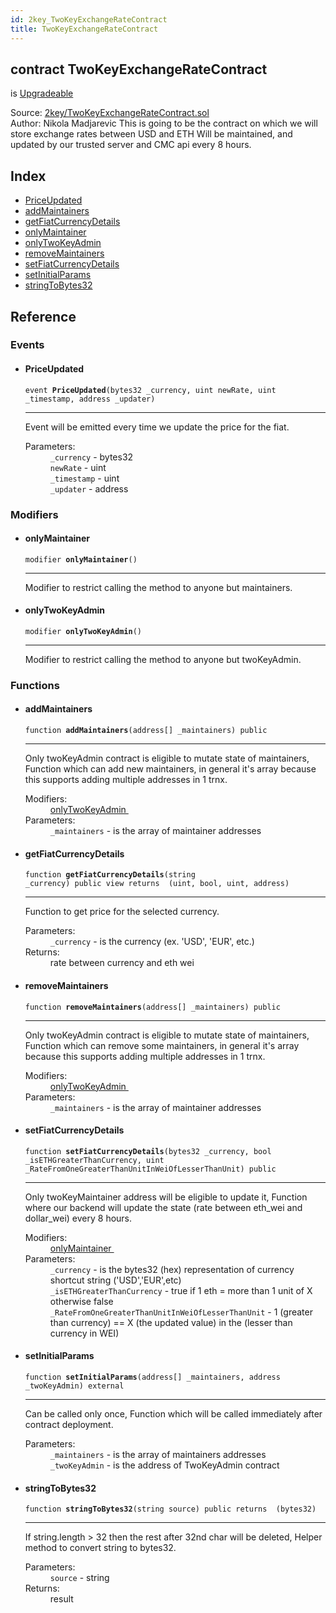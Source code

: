 ```yaml
---
id: 2key_TwoKeyExchangeRateContract
title: TwoKeyExchangeRateContract
---
```


<div class="contract-doc"><div class="contract"><h2 class="contract-header"><span class="contract-kind">contract</span> TwoKeyExchangeRateContract</h2><p class="base-contracts"><span>is</span> <a href="2key_Upgradeable.html">Upgradeable</a></p><div class="source">Source: <a href="git+https://github.com/2keynet/web3-alpha/blob/v0.0.3/contracts/2key/TwoKeyExchangeRateContract.sol" target="_blank">2key/TwoKeyExchangeRateContract.sol</a></div><div class="author">Author: Nikola Madjarevic This is going to be the contract on which we will store exchange rates between USD and ETH Will be maintained, and updated by our trusted server and CMC api every 8 hours.</div></div><div class="index"><h2>Index</h2><ul><li><a href="2key_TwoKeyExchangeRateContract.html#PriceUpdated">PriceUpdated</a></li><li><a href="2key_TwoKeyExchangeRateContract.html#addMaintainers">addMaintainers</a></li><li><a href="2key_TwoKeyExchangeRateContract.html#getFiatCurrencyDetails">getFiatCurrencyDetails</a></li><li><a href="2key_TwoKeyExchangeRateContract.html#onlyMaintainer">onlyMaintainer</a></li><li><a href="2key_TwoKeyExchangeRateContract.html#onlyTwoKeyAdmin">onlyTwoKeyAdmin</a></li><li><a href="2key_TwoKeyExchangeRateContract.html#removeMaintainers">removeMaintainers</a></li><li><a href="2key_TwoKeyExchangeRateContract.html#setFiatCurrencyDetails">setFiatCurrencyDetails</a></li><li><a href="2key_TwoKeyExchangeRateContract.html#setInitialParams">setInitialParams</a></li><li><a href="2key_TwoKeyExchangeRateContract.html#stringToBytes32">stringToBytes32</a></li></ul></div><div class="reference"><h2>Reference</h2><div class="events"><h3>Events</h3><ul><li><div class="item event"><span id="PriceUpdated" class="anchor-marker"></span><h4 class="name">PriceUpdated</h4><div class="body"><code class="signature">event <strong>PriceUpdated</strong><span>(bytes32 _currency, uint newRate, uint _timestamp, address _updater) </span></code><hr/><div class="description"><p>Event will be emitted every time we update the price for the fiat.</p></div><dl><dt><span class="label-parameters">Parameters:</span></dt><dd><div><code>_currency</code> - bytes32</div><div><code>newRate</code> - uint</div><div><code>_timestamp</code> - uint</div><div><code>_updater</code> - address</div></dd></dl></div></div></li></ul></div><div class="modifiers"><h3>Modifiers</h3><ul><li><div class="item modifier"><span id="onlyMaintainer" class="anchor-marker"></span><h4 class="name">onlyMaintainer</h4><div class="body"><code class="signature">modifier <strong>onlyMaintainer</strong><span>() </span></code><hr/><div class="description"><p>Modifier to restrict calling the method to anyone but maintainers.</p></div></div></div></li><li><div class="item modifier"><span id="onlyTwoKeyAdmin" class="anchor-marker"></span><h4 class="name">onlyTwoKeyAdmin</h4><div class="body"><code class="signature">modifier <strong>onlyTwoKeyAdmin</strong><span>() </span></code><hr/><div class="description"><p>Modifier to restrict calling the method to anyone but twoKeyAdmin.</p></div></div></div></li></ul></div><div class="functions"><h3>Functions</h3><ul><li><div class="item function"><span id="addMaintainers" class="anchor-marker"></span><h4 class="name">addMaintainers</h4><div class="body"><code class="signature">function <strong>addMaintainers</strong><span>(address[] _maintainers) </span><span>public </span></code><hr/><div class="description"><p>Only twoKeyAdmin contract is eligible to mutate state of maintainers, Function which can add new maintainers, in general it&#x27;s array because this supports adding multiple addresses in 1 trnx.</p></div><dl><dt><span class="label-modifiers">Modifiers:</span></dt><dd><a href="2key_TwoKeyExchangeRateContract.html#onlyTwoKeyAdmin">onlyTwoKeyAdmin </a></dd><dt><span class="label-parameters">Parameters:</span></dt><dd><div><code>_maintainers</code> - is the array of maintainer addresses</div></dd></dl></div></div></li><li><div class="item function"><span id="getFiatCurrencyDetails" class="anchor-marker"></span><h4 class="name">getFiatCurrencyDetails</h4><div class="body"><code class="signature">function <strong>getFiatCurrencyDetails</strong><span>(string _currency) </span><span>public </span><span>view </span><span>returns  (uint, bool, uint, address) </span></code><hr/><div class="description"><p>Function to get price for the selected currency.</p></div><dl><dt><span class="label-parameters">Parameters:</span></dt><dd><div><code>_currency</code> - is the currency (ex. &#x27;USD&#x27;, &#x27;EUR&#x27;, etc.)</div></dd><dt><span class="label-return">Returns:</span></dt><dd>rate between currency and eth wei</dd></dl></div></div></li><li><div class="item function"><span id="removeMaintainers" class="anchor-marker"></span><h4 class="name">removeMaintainers</h4><div class="body"><code class="signature">function <strong>removeMaintainers</strong><span>(address[] _maintainers) </span><span>public </span></code><hr/><div class="description"><p>Only twoKeyAdmin contract is eligible to mutate state of maintainers, Function which can remove some maintainers, in general it&#x27;s array because this supports adding multiple addresses in 1 trnx.</p></div><dl><dt><span class="label-modifiers">Modifiers:</span></dt><dd><a href="2key_TwoKeyExchangeRateContract.html#onlyTwoKeyAdmin">onlyTwoKeyAdmin </a></dd><dt><span class="label-parameters">Parameters:</span></dt><dd><div><code>_maintainers</code> - is the array of maintainer addresses</div></dd></dl></div></div></li><li><div class="item function"><span id="setFiatCurrencyDetails" class="anchor-marker"></span><h4 class="name">setFiatCurrencyDetails</h4><div class="body"><code class="signature">function <strong>setFiatCurrencyDetails</strong><span>(bytes32 _currency, bool _isETHGreaterThanCurrency, uint _RateFromOneGreaterThanUnitInWeiOfLesserThanUnit) </span><span>public </span></code><hr/><div class="description"><p>Only twoKeyMaintainer address will be eligible to update it, Function where our backend will update the state (rate between eth_wei and dollar_wei) every 8 hours.</p></div><dl><dt><span class="label-modifiers">Modifiers:</span></dt><dd><a href="2key_TwoKeyExchangeRateContract.html#onlyMaintainer">onlyMaintainer </a></dd><dt><span class="label-parameters">Parameters:</span></dt><dd><div><code>_currency</code> - is the bytes32 (hex) representation of currency shortcut string (&#x27;USD&#x27;,&#x27;EUR&#x27;,etc)</div><div><code>_isETHGreaterThanCurrency</code> - true if 1 eth = more than 1 unit of X otherwise false</div><div><code>_RateFromOneGreaterThanUnitInWeiOfLesserThanUnit</code> - 1 (greater than currency) == X (the updated value) in the (lesser than currency in WEI)</div></dd></dl></div></div></li><li><div class="item function"><span id="setInitialParams" class="anchor-marker"></span><h4 class="name">setInitialParams</h4><div class="body"><code class="signature">function <strong>setInitialParams</strong><span>(address[] _maintainers, address _twoKeyAdmin) </span><span>external </span></code><hr/><div class="description"><p>Can be called only once, Function which will be called immediately after contract deployment.</p></div><dl><dt><span class="label-parameters">Parameters:</span></dt><dd><div><code>_maintainers</code> - is the array of maintainers addresses</div><div><code>_twoKeyAdmin</code> - is the address of TwoKeyAdmin contract</div></dd></dl></div></div></li><li><div class="item function"><span id="stringToBytes32" class="anchor-marker"></span><h4 class="name">stringToBytes32</h4><div class="body"><code class="signature">function <strong>stringToBytes32</strong><span>(string source) </span><span>public </span><span>returns  (bytes32) </span></code><hr/><div class="description"><p>If string.length &gt; 32 then the rest after 32nd char will be deleted, Helper method to convert string to bytes32.</p></div><dl><dt><span class="label-parameters">Parameters:</span></dt><dd><div><code>source</code> - string</div></dd><dt><span class="label-return">Returns:</span></dt><dd>result</dd></dl></div></div></li></ul></div></div></div>

